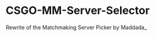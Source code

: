 CSGO-MM-Server-Selector
=======================

Rewrite of the Matchmaking Server Picker by Maddada_
